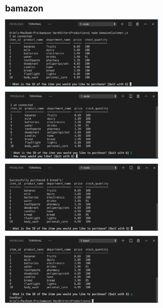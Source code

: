 # bamazon

![Step one allowing connection](https://github.com/Stylistik/bamazon/blob/master/Step1.png?raw=true)

![Step two allowing item selection](https://github.com/Stylistik/bamazon/blob/master/Step2.png?raw=true)

![Step three allowing checkout](https://github.com/Stylistik/bamazon/blob/master/Step3.png?raw=true)

![Step four conducting ](https://github.com/Stylistik/bamazon/blob/master/Step4.png?raw=true)

